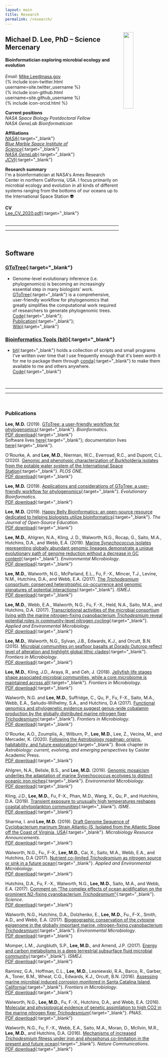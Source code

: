 ```yaml
---
layout: main
title: Research
permalink: /research/
---
```

<script type='text/javascript' src='https://d1bxh8uas1mnw7.cloudfront.net/assets/embed.js'></script>

<img style="float: right; margin-left: 15px; margin-top: 5px" width="25%" src="{{ site.url }}/images/rock_MLee.jpg">

## Michael D. Lee, PhD – Science Mercenary

#### Bioinformatician exploring microbial ecology and evolution

*Email:*   Mike.Lee@nasa.gov  
{% include icon-twitter.html username=site.twitter_username %}  
{% include icon-github.html username=site.github_username %}  
{% include icon-orcid.html %}

**Current positions**  
*NASA Space Biology Postdoctoral Fellow*  
*NASA GeneLab Bioinformatician*  

**Affiliations**  
[*NASA*](https://www.nasa.gov/){:target="_blank"}  
[*Blue Marble Space Institute of Science*](https://www.bmsis.org/){:target="_blank"}  
[*NASA GeneLab*](https://genelab.nasa.gov/){:target="_blank"}  
[*JCVI*](https://www.jcvi.org/){:target="_blank"}  

**Research summary**  
I'm a bioinformatician at NASA's Ames Research Center in northern California, USA. I focus primarily on microbial ecology and evolution in all kinds of different systems ranging from the bottoms of our oceans up to the International Space Station 👽

**CV**  
[Lee_CV_2020.pdf](/research/Lee_CV_Feb_2020.pdf){:target="_blank"}  
<br>

---
---
<br>

## Software

### [GToTree](https://github.com/AstrobioMike/GToTree/wiki){:target="_blank"}
* Genome-level evolutionary inference (i.e. phylogenomics) is becoming an increasingly essential step in many biologists’ work. [GToTree](https://github.com/AstrobioMike/GToTree/wiki){:target="_blank"} is a comprehensive, user-friendly workflow for phylogenomics that greatly simplifies the computational work required of researchers to generate phylogenomic trees.<br>[Code](https://github.com/AstrobioMike/GToTree){:target="_blank"}; [Publication](https://doi.org/10.1093/bioinformatics/btz188){:target="_blank"}; [Wiki](https://github.com/AstrobioMike/GToTree/wiki/what-is-gtotree%3F){:target="_blank"}

### [Bioinformatics Tools (bit)](https://github.com/AstrobioMike/bioinf_tools#bioinformatics-tools-bit){:target="_blank"}
* [bit](https://github.com/AstrobioMike/bioinf_tools#bioinformatics-tools-bit){:target="_blank"} holds a collection of scripts and small programs I've written over time that I use frequently enough that it's been worth it for me to package them through [conda](https://conda.io/docs/){:target="_blank"} to make them available to me and others anywhere.<br>[Code](https://github.com/AstrobioMike/bioinf_tools#bioinformatics-tools-bit){:target="_blank"}  
<br>

---
---
<br>

### Publications

<a name="Lee_2019_GToTree"></a>
<div style="float: right; padding-left: 15px" class='altmetric-embed' data-badge-type='donut' data-link-target='_blank' data-doi="10.1101/512491"></div>  

**Lee, M.D.** (2019). [GToTree: a user-friendly workflow for phylogenomics](https://doi.org/10.1093/bioinformatics/btz188){:target="_blank"}. *Bioinformatics*.  
[PDF download](https://academic.oup.com/bioinformatics/advance-article-pdf/doi/10.1093/bioinformatics/btz188/28405135/btz188.pdf){:target="_blank"}  
Software lives [here](https://github.com/AstrobioMike/GToTree){:target="_blank"}; documentation lives [here](https://github.com/AstrobioMike/GToTree/wiki){:target="_blank"}.  

<a name="Lee_2019_evo_bioinf"></a>
<div style="float: right; padding-left: 15px" class='altmetric-embed' data-badge-type='donut' data-link-target='_blank' data-doi="10.1371/journal.pone.0227152"></div>  

O'Rourke, A. and **Lee, M.D.**, Nierman, W.C., Everroad, R.C., and Dupont, C.L. (2020). [Genomic and phenotypic characterization of Burkholderia isolates from the potable water system of the International Space Station](https://doi.org/10.1371/journal.pone.0227152){:target="_blank"}. *PLOS ONE*.  
[PDF download](https://journals.plos.org/plosone/article/file?id=10.1371/journal.pone.0227152&type=printable){:target="_blank"}  

<a name="Lee_2019_evo_bioinf"></a>
<div style="float: right; padding-left: 15px" class='altmetric-embed' data-badge-type='donut' data-link-target='_blank' data-doi="10.1177/1176934319862245"></div>  

**Lee, M.D.** (2019). [Applications and considerations of GToTree: a user-friendly workflow for phylogenomics](https://doi.org/10.1177%2F1176934319862245){:target="_blank"}. *Evolutionary Bioinformatics*.  
[PDF download](https://journals.sagepub.com/doi/pdf/10.1177/1176934319862245){:target="_blank"}  

<a name="Lee_2019_happy_belly"></a>
<div style="float: right; padding-left: 15px" class='altmetric-embed' data-badge-type='donut' data-link-target='_blank' data-doi="10.21105/jose.00053"></div>  

**Lee, M.D.** (2019). [Happy Belly Bioinformatics: an open-source resource dedicated to helping biologists utilize bioinformatics](https://doi.org/10.21105/jose.00053){:target="_blank"}. *The Journal of Open-Source Education*.  
[PDF download](https://www.theoj.org/jose-papers/jose.00053/10.21105.jose.00053.pdf){:target="_blank"}

<a name="Lee_et_al_2019_EM"></a>
<div style="float: right; padding-left: 15px" class='altmetric-embed' data-badge-type='donut' data-link-target='_blank' data-doi="10.1111/1462-2920.14552"></div>  

**Lee, M.D.**, Ahlgren, N.A., Kling, J. D., Walworth, N.G., Rocap, G., Saito, M.A., Hutchins, D.A., and Webb, E.A. (2019). [Marine *Synechococcus* isolates representing globally abundant genomic lineages demonstrate a unique evolutionary path of genome reduction without a decrease in GC content](https://doi.org/10.1111/1462-2920.14552){:target="_blank"}. *Environmental Microbiology*.  
[PDF download](/research/Lee_et_al_2019_EnvMicro.pdf){:target="_blank"}

<a name="Lee_et_al_2017_ISME"></a>
<div style="float: right; padding-left: 15px" class='altmetric-embed' data-badge-type='donut' data-link-target='_blank' data-doi="10.1038/ismej.2017.49"></div>  

**Lee, M.D.**, Walworth, N.G., McParland, E.L., Fu, F.-X., Mincer, T.J., Levine, N.M., Hutchins, D.A., and Webb, E.A. (2017). [The *Trichodesmium* consortium: conserved heterotrophic co-occurrence and genomic signatures of potential interactions](https://doi.org/10.1038/ismej.2017.49){:target="_blank"}. *ISMEJ*.  
[PDF download](/research/Lee_et_al_2017_ISME.pdf){:target="_blank"}  

<a name="Lee_et_al_2017_AEM"></a>
<div style="float: right; padding-left: 15px" class='altmetric-embed' data-badge-type='donut' data-link-target='_blank' data-doi="10.1111/1462-2920.14552"></div>  

**Lee, M.D.**, Webb, E.A., Walworth, N.G., Fu, F.-X., Held, N.A., Saito, M.A., and Hutchins, D.A. (2017). [Transcriptional activities of the microbial consortium living with the marine nitrogen-fixing cyanobacterium *Trichodesmium* reveal potential roles in community-level nitrogen cycling](https://doi.org/10.1128/AEM.02026-17){:target="_blank"}. *Applied and Environmental Microbiology*.  
[PDF download](/research/Lee_et_al_2017_AEM.pdf){:target="_blank"}  

<a name="Lee_et_al_2015_FrontMicro"></a>
<div style="float: right; padding-left: 15px" class='altmetric-embed' data-badge-type='donut' data-link-target='_blank' data-doi="10.3389/fmicb.2015.01470"></div>  

**Lee, M.D.**, Walworth, N.G., Sylvan, J.B., Edwards, K.J., and Orcutt, B.N. (2015). [Microbial communities on seafloor basalts at Dorado Outcrop reflect level of alteration and highlight global lithic clades](https://doi.org/10.3389/fmicb.2015.01470){:target="_blank"}. *Frontiers in Microbiology*.  
[PDF download](/research/Lee_et_al_2015_FrontMicro.pdf){:target="_blank"}  

<div style="float: right; padding-left: 15px" class='altmetric-embed' data-badge-type='donut' data-link-target='_blank' data-doi="10.3389/fmicb.2018.01534"></div>  

<a name="Lee_et_al_2018_FrontMicro"></a>
**Lee, M.D.**, Kling, J.D., Araya, R., and Ceh, J. (2018). [Jellyfish life stages shape associated microbial communities, while a core microbiome is maintained across all](https://doi.org/10.3389/fmicb.2018.01534){:target="_blank"}. *Frontiers in Microbiology*.  
[PDF download](Lee_et_al_2018_Front_Micro.pdf){:target="_blank"}  

<a name="Walworth_et_al_2017_FrontMicro"></a>
<div style="float: right; padding-left: 15px" class='altmetric-embed' data-badge-type='donut' data-link-target='_blank' data-doi="10.3389/fmicb.2018.00189"></div>  

Walworth, N.G. and **Lee, M.D.**, Suffridge, C., Qu, P., Fu, F-X., Saito, M.A., Webb, E.A., Sañudo-Wilhelmy, S.A., and Hutchins, D.A (2017). [Functional genomics and phylogenetic evidence suggest genus-wide cobalamin production by the globally distributed marine nitrogen fixer Trichodesmium](https://doi.org/10.3389/fmicb.2018.00189){:target="_blank"}. *Frontiers in Microbiology*.  
[PDF download](/research/Walworth_Lee_et_al_2018_FrontMicro.pdf){:target="_blank"}  

<a name="ORourke_et_al_2020_astrobio_chapter"></a>
<div style="float: right; padding-left: 15px" class='altmetric-embed' data-badge-type='donut' data-link-target='_blank' data-doi="10.21775/9781912530304.01"></div>  

O'Rourke, A.O., Zoumplis, A., Wilburn, P., **Lee, M.D.**, Lee, Z., Vecina, M., and Mercader, K. (2020). [Following the Astrobiology roadmap: origins, habitability, and future exploration](https://doi.org/10.21775/9781912530304){:target="_blank"}. Book chapter in *Astrobiology: current, evolving, and emerging perspectives* by Caister Academic Press.  
[PDF download](https://doi.org/10.21775/9781912530304.01){:target="_blank"}  

<a name="Ahlgren_et_al_2019_EM"></a>
<div style="float: right; padding-left: 15px" class='altmetric-embed' data-badge-type='donut' data-link-target='_blank' data-doi="10.1111/1462-2920.14893"></div>  

Ahlgren, N.A., Belisle, B.S., and **Lee, M.D.** (2019). [Genomic mosaicism underlies the adaptation of marine Synechococcus ecotypes to distinct oceanic iron niches](https://doi.org/10.1111/1462-2920.14893){:target="_blank"}. *Environmental Microbiology*.  
[PDF download](Ahlgren_et_al_2019_Syn_EM.pdf){:target="_blank"}  

<a name="Kling_et_al_2019_ISME"></a>
<div style="float: right; padding-left: 15px" class='altmetric-embed' data-badge-type='donut' data-link-target='_blank' data-doi="10.1038/s41396-019-0525-6"></div>  

Kling, J.D., **Lee, M.D.**, Fu, F-X., Phan, M.D., Wang, X., Qu, P., and Hutchins, D.A. (2019). [Transient exposure to unusually high temperatures reshapes coastal phytoplankton communities](https://www.nature.com/articles/s41396-019-0525-6){:target="_blank"}. *ISME*.  
[PDF download](Kling_et_al_2019_ISME.pdf){:target="_blank"}  

<a name="Sharma_et_al_2019_MRA"></a>
<div style="float: right; padding-left: 15px" class='altmetric-embed' data-badge-type='donut' data-link-target='_blank' data-doi="10.1128/MRA.01089-19"></div>  

Sharma, I. and **Lee, M.D.** (2019). [Draft Genome Sequence of Cyclobacterium marinum Strain Atlantic-IS, Isolated from the Atlantic Slope off the Coast of Virginia, USA](https://mra.asm.org/content/8/50/e01089-19){:target="_blank"}. *Microbiology Resource Announcements*.  
[PDF download](https://mra.asm.org/content/ga/8/50/e01089-19.full-text.pdf){:target="_blank"} 


<a name="Walworth_et_al_2017_AEM"></a>
<div style="float: right; padding-left: 15px" class='altmetric-embed' data-badge-type='donut' data-link-target='_blank' data-doi="doi: 10.1128/AEM.02137-17"></div>  

Walworth, N.G., Fu., F-X., **Lee, M.D.**, Cai, X., Saito, M.A., Webb, E.A., and Hutchins, D.A (2017). [Nutrient co-limited *Trichodesmium* as nitrogen source or sink in a future ocean](https://doi.org/10.1128/AEM.02137-17){:target="_blank"}. *Applied and Environmental Microbiology*.  
[PDF download](/research/Walworth_et_al_2017_AEM.pdf){:target="_blank"}  

<a name="Hutchins_et_al_2017_Science"></a>
<div style="float: right; padding-left: 15px" class='altmetric-embed' data-badge-type='donut' data-link-target='_blank' data-doi="10.1126/science.aao0067"></div>  

Hutchins, D.A., Fu, F.-X., Walworth, N.G., **Lee, M.D.**, Saito, M.A., and Webb, E.A. (2017). [Comment on “The complex effects of ocean acidification on the prominent N2-fixing cyanobacterium *Trichodesmium*”](https://doi.org/10.1126/science.aao0067){:target="_blank"}. *Science*.  
[PDF download](/research/Hutchins_et_al_2017_Science.pdf){:target="_blank"}  

<a name="Walworth_et_al_2017_EM"></a>
<div style="float: right; padding-left: 15px" class='altmetric-embed' data-badge-type='donut' data-link-target='_blank' data-doi="10.1111/1462-2920.13934"></div>  

Walworth, N.G., Hutchins, D.A., Dolzhenko, E., **Lee, M.D.**, Fu., F-X., Smith, A.D., and Webb, E.A. (2017). [Biogeographic conservation of the cytosine epigenome in the globally important marine, nitrogen-fixing cyanobacterium *Trichodesmium*](https://doi.org/10.1111/1462-2920.13934){:target="_blank"}. *Environmental Microbiology*.  
[PDF download](/research/Walworth_et_al_2017_EnvMicro.pdf){:target="_blank"}  

<a name="Momper_et_al_2017_ISME"></a>
<div style="float: right; padding-left: 15px" class='altmetric-embed' data-badge-type='donut' data-link-target='_blank' data-doi="10.1038/ismej.2017.94"></div>  

Momper, L.M., Jungbluth, S.P., **Lee, M.D.**, and Amend, J.P. (2017). [Energy and carbon metabolisms in a deep terrestrial subsurface fluid microbial community](https://doi.org/10.1038/ismej.2017.94){:target="_blank"}. *ISMEJ*.  
[PDF download](/research/Momper_et_al_2017_ISME.pdf){:target="_blank"}  

<a name="Ramirez_et_al_2016_FrontMicro"></a>
<div style="float: right; padding-left: 15px" class='altmetric-embed' data-badge-type='donut' data-link-target='_blank' data-doi="10.3389/fmicb.2016.01679"></div>  

Ramirez, G.A., Hoffman, C.L., **Lee, M.D.**, Lesniewski, R.A., Barco, R., Garber, A., Toner, B.M., Wheat, C.G., Edwards, K.J., Orcutt, B.N. (2016). [Assessing marine microbial induced corrosion monitored in Santa Catalina Island, California](https://doi.org/10.3389/fmicb.2016.01679){:target="_blank"}. *Frontiers in Microbiology*.  
[PDF download](/research/Ramirez_et_al_2016_FrontMicro.pdf){:target="_blank"}  

<a name="Walworth_et_al_2016_PNAS"></a>
<div style="float: right; padding-left: 15px" class='altmetric-embed' data-badge-type='donut' data-link-target='_blank' data-doi="10.1073/pnas.1605202113"></div>  

Walworth, N.G., **Lee, M.D.**, Fu, F.-X., Hutchins, D.A., and Webb, E.A. (2016). [Molecular and physiological evidence of genetic assimilation to high CO2 in the marine nitrogen fixer *Trichodesmium*](https://doi.org/10.1073/pnas.1605202113){:target="_blank"}. *PNAS*.   
[PDF download](/research/Walworth_et_al_2016_PNAS.pdf){:target="_blank"}  

<a name="Walworth_et_al_2016_NatComm"></a>
<div style="float: right; padding-left: 15px" class='altmetric-embed' data-badge-type='donut' data-link-target='_blank' data-doi="10.1038/ncomms12081"></div>  

Walworth, N.G., Fu, F.-X., Webb, E.A., Saito, M.A., Moran, D., McIlvin, M.R., **Lee, M.D.**, and Hutchins, D.A. (2016). [Mechanisms of increased *Trichodesmium* fitness under iron and phosphorus co-limitation in the present and future ocean](https://doi.org/10.1038/ncomms12081){:target="_blank"}. *Nature Communications*.   
[PDF download](/research/Walworth_et_al_2016_NatCom.pdf){:target="_blank"}  
